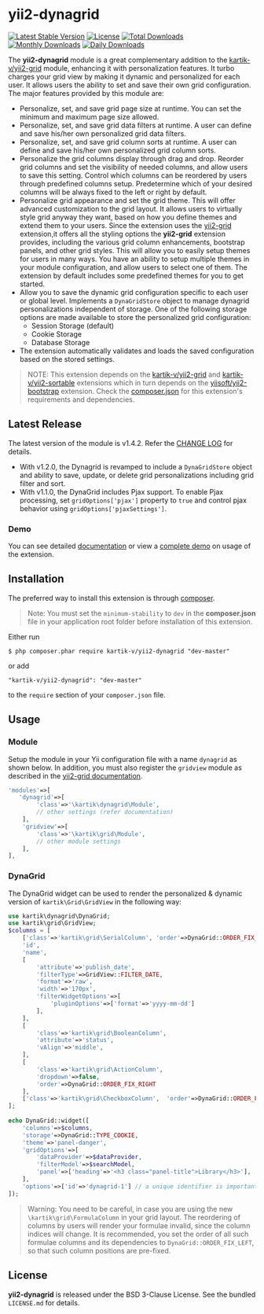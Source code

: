 yii2-dynagrid
=============

[![Latest Stable Version](https://poser.pugx.org/kartik-v/yii2-dynagrid/v/stable)](https://packagist.org/packages/kartik-v/yii2-dynagrid)
[![License](https://poser.pugx.org/kartik-v/yii2-dynagrid/license)](https://packagist.org/packages/kartik-v/yii2-dynagrid)
[![Total Downloads](https://poser.pugx.org/kartik-v/yii2-dynagrid/downloads)](https://packagist.org/packages/kartik-v/yii2-dynagrid)
[![Monthly Downloads](https://poser.pugx.org/kartik-v/yii2-dynagrid/d/monthly)](https://packagist.org/packages/kartik-v/yii2-dynagrid)
[![Daily Downloads](https://poser.pugx.org/kartik-v/yii2-dynagrid/d/daily)](https://packagist.org/packages/kartik-v/yii2-dynagrid)

The **yii2-dynagrid**  module is a great complementary addition to the [kartik-v/yii2-grid](https://github.com/kartik-v/yii2-grid) module, enhancing
it with personalization features. It turbo charges your grid view by making it dynamic and personalized for each user. It allows users the ability to 
set and save their own grid configuration. The major features provided by this module are:

- Personalize, set, and save grid page size at runtime. You can set the minimum and maximum page size allowed.
- Personalize, set, and save grid data filters at runtime. A user can define and save his/her own personalized grid data filters.
- Personalize, set, and save grid column sorts at runtime. A user can define and save his/her own personalized grid column sorts.
- Personalize the grid columns display through drag and drop. Reorder grid columns and set the visibility of needed columns, and allow users to save this setting. 
  Control which columns can be reordered by users through predefined columns setup. Predetermine which of your desired columns will be always fixed to the left or right by 
  default.
- Personalize grid appearance and set the grid theme. This will offer advanced customization to the grid layout. It allows users to virtually style grid 
  anyway they want, based on how you define themes and extend them to your users. Since the extension uses the [yii2-grid](https://github.com/kartik-v/yii2-grid)
  extension,it offers all the styling options the **yii2-grid** extension provides, including the various grid column enhancements, bootstrap panels, and other grid styles. 
  This will allow you to easily setup themes for users in   many ways. You have an ability to setup multiple themes in your module configuration, and allow users to select one of them. The extension by 
  default includes some predefined themes for you to get started.
- Allow you to save the dynamic grid configuration specific to each user or global level. Implements a `DynaGridStore` object to manage dynagrid personalizations independent of storage. One of the following storage options are made available to store 
  the personalized grid configuration:
  - Session Storage (default)
  - Cookie Storage 
  - Database Storage
- The extension automatically validates and loads the saved configuration based on the stored settings.

> NOTE: This extension depends on the [kartik-v/yii2-grid](https://github.com/kartik-v/yii2-grid) and [kartik-v/yii2-sortable](https://github.com/kartik-v/yii2-sortable) extensions which in turn depends on the 
[yiisoft/yii2-bootstrap](https://github.com/yiisoft/yii2/tree/master/extensions/bootstrap) extension. Check the 
[composer.json](https://github.com/kartik-v/yii2-dynagrid/blob/master/composer.json) for this extension's requirements and dependencies. 

## Latest Release
The latest version of the module is v1.4.2. Refer the [CHANGE LOG](https://github.com/kartik-v/yii2-dynagrid/blob/master/CHANGE.md) for details.
- With v1.2.0, the Dynagrid is revamped to include a `DynaGridStore` object and ability to save, update, or delete grid personalizations including grid filter and sort.
- With v1.1.0, the DynaGrid includes Pjax support. To enable Pjax processing, set `gridOptions['pjax']` property to `true` and control pjax behavior using `gridOptions['pjaxSettings']`.

### Demo
You can see detailed [documentation](http://demos.krajee.com/dynagrid) or view a [complete demo](http://demos.krajee.com/dynagrid-demo) on usage of the extension.

## Installation

The preferred way to install this extension is through [composer](http://getcomposer.org/download/).

> Note: You must set the `minimum-stability` to `dev` in the **composer.json** file in your application root folder before installation of this extension.

Either run

```
$ php composer.phar require kartik-v/yii2-dynagrid "dev-master"
```

or add

```
"kartik-v/yii2-dynagrid": "dev-master"
```

to the ```require``` section of your `composer.json` file.

## Usage

### Module

Setup the module in your Yii configuration file with a name `dynagrid` as shown below. In addition, you must also register 
the `gridview` module as described in the [yii2-grid documentation](http://demos.krajee.com/grid#module).

```php
'modules'=>[
   'dynagrid'=>[
        'class'=>'\kartik\dynagrid\Module',
        // other settings (refer documentation)
    ],
    'gridview'=>[
        'class'=>'\kartik\grid\Module',
        // other module settings
    ],
],
```

### DynaGrid

The DynaGrid widget can be used to render the personalized & dynamic version of `kartik\Grid\GridView` in the following way:

```php
use kartik\dynagrid\DynaGrid;
use kartik\grid\GridView;
$columns = [
    ['class'=>'kartik\grid\SerialColumn', 'order'=>DynaGrid::ORDER_FIX_LEFT],
    'id',
    'name',
    [
        'attribute'=>'publish_date',
        'filterType'=>GridView::FILTER_DATE,
        'format'=>'raw',
        'width'=>'170px',
        'filterWidgetOptions'=>[
            'pluginOptions'=>['format'=>'yyyy-mm-dd']
        ],
    ],
    [
        'class'=>'kartik\grid\BooleanColumn',
        'attribute'=>'status', 
        'vAlign'=>'middle',
    ],
    [
        'class'=>'kartik\grid\ActionColumn',
        'dropdown'=>false,
        'order'=>DynaGrid::ORDER_FIX_RIGHT
    ],
    ['class'=>'kartik\grid\CheckboxColumn',  'order'=>DynaGrid::ORDER_FIX_RIGHT],
];
    
echo DynaGrid::widget([
    'columns'=>$columns,
    'storage'=>DynaGrid::TYPE_COOKIE,
    'theme'=>'panel-danger',
    'gridOptions'=>[
        'dataProvider'=>$dataProvider,
        'filterModel'=>$searchModel,
        'panel'=>['heading'=>'<h3 class="panel-title">Library</h3>'],
    ],
    'options'=>['id'=>'dynagrid-1'] // a unique identifier is important
]);
```

> Warning: You need to be careful, in case you are using the new `\kartik\grid\FormulaColumn` in your grid layout. The reordering of 
columns by users will render your formulae invalid, since the column indices will change. It is recommended, you set the order of all 
such formulae columns and its dependencies to `DynaGrid::ORDER_FIX_LEFT`, so that such column positions are pre-fixed.

## License

**yii2-dynagrid** is released under the BSD 3-Clause License. See the bundled `LICENSE.md` for details.
